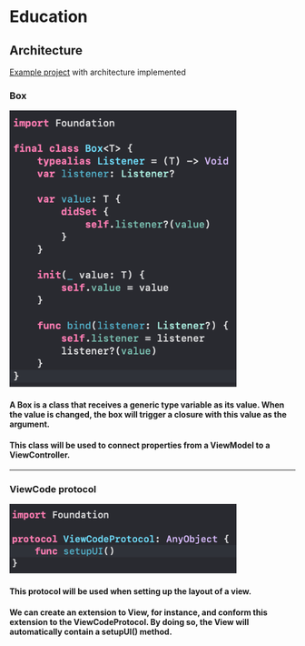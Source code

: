 # Education

## Architecture 

<p>
  <a href="https://github.com/arthursobrosa/Architecture">Example project</a> with architecture implemented
</p>

### Box

<p>
  <img src="https://github.com/arthursobrosa/Education/blob/architecture/README-images/Box.png" width="400" alt="Box code example image">
</p>

#### A Box is a class that receives a generic type variable as its value. When the value is changed, the box will trigger a closure with this value as the argument.
#### This class will be used to connect properties from a ViewModel to a ViewController.

---

### ViewCode protocol

<p>
  <img src="https://github.com/arthursobrosa/Education/blob/architecture/README-images/ViewCodeProtocol.png" width="400" alt="ViewCode protocol image">
</p>

#### This protocol will be used when setting up the layout of a view.
#### We can create an extension to View, for instance, and conform this extension to the ViewCodeProtocol. By doing so, the View will automatically contain a setupUI() method.

  
